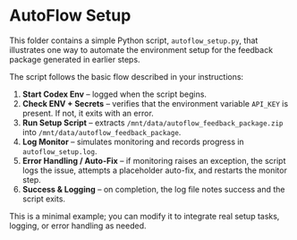# AutoFlow Setup

This folder contains a simple Python script, `autoflow_setup.py`, that illustrates one way to automate the environment setup for the feedback package generated in earlier steps.

The script follows the basic flow described in your instructions:

1. **Start Codex Env** – logged when the script begins.
2. **Check ENV + Secrets** – verifies that the environment variable `API_KEY` is present. If not, it exits with an error.
3. **Run Setup Script** – extracts `/mnt/data/autoflow_feedback_package.zip` into `/mnt/data/autoflow_feedback_package`.
4. **Log Monitor** – simulates monitoring and records progress in `autoflow_setup.log`.
5. **Error Handling / Auto-Fix** – if monitoring raises an exception, the script logs the issue, attempts a placeholder auto-fix, and restarts the monitor step.
6. **Success & Logging** – on completion, the log file notes success and the script exits.

This is a minimal example; you can modify it to integrate real setup tasks, logging, or error handling as needed.
